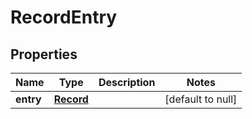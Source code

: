 # RecordEntry

## Properties
Name | Type | Description | Notes
------------ | ------------- | ------------- | -------------
**entry** | [**Record**](Record.md) |  | [default to null]



